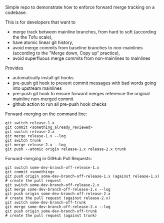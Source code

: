 Simple repo to demonstrate how to enforce forward merge tracking on a codebase.

This is for developers that want to
- merge track between mainline branches, from hard to soft (according the the Tofu scale),
- have atomic linear git history,
- avoid merge commits from baseline branches to non-mainlines (according to the "Merge down, Copy up" practice),
- avoid superfluous merge commits from non-mainlines to mainlines


Provides 
- automatically install git hooks
- pre-push git hook to prevent commit messages with bad words going into upstream mainlines
- pre-push git hook to ensure forward merges reference the original mainline non-merged commit
- github action to run all pre-push hook checks


Forward-merging on the command line:
```
git switch release-1.x
git commit <something_already_reviewed>
git switch release-2.x
git merge release-1.x --log
git switch trunk
git merge release-2.x --log
git push --atomic origin release-1.x release-2.x trunk
```

Forward-merging in GitHub Pull Requests:
```
git switch some-dev-branch-off-release-1.x
git commit <something>
git push origin some-dev-branch-off-release-1.x (against release-1.x)
# create the pull request
git switch some-dev-branch-off-release-2.x
git merge some-dev-branch-off-release-1.x --log
git push origin some-dev-branch-off-release-2.x
# create the pull request (against release-2.x)
git switch some-dev-branch-off-trunk
git merge some-dev-branch-off-release-2.x --log
git push origin some-dev-branch-off-trunk
# create the pull request (against trunk)
```
